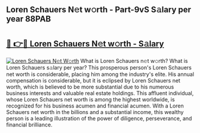 ## Loren Schauers N𝚎t w𝚘rth - Part-9vS S𝚊lary per year 88PAB

# <h2><a href="http://gc0gc4.nevu.top/?p=Loren+Schauers">🔗 👉🔴 Loren Schauers N𝚎t w𝚘rth - S𝚊lary</a></h2>

[![Loren Schauers N𝚎t W𝚘rth](https://i.imgur.com/Oavwk0R.jpeg)](http://gc0gc4.nevu.top/?p=Loren+Schauers)
What is Loren Schauers n𝚎t w𝚘rth? What is Loren Schauers s𝚊lary per year?
This prosperous person's Loren Schauers net worth is considerable, placing him among the industry's elite. His annual compensation is considerable, but it is eclipsed by Loren Schauers net worth, which is believed to be more substantial due to his numerous business interests and valuable real estate holdings. This affluent individual, whose Loren Schauers net worth is among the highest worldwide, is recognized for his business acumen and financial acumen. With a Loren Schauers net worth in the billions and a substantial income, this wealthy person is a leading illustration of the power of diligence, perseverance, and financial brilliance.
